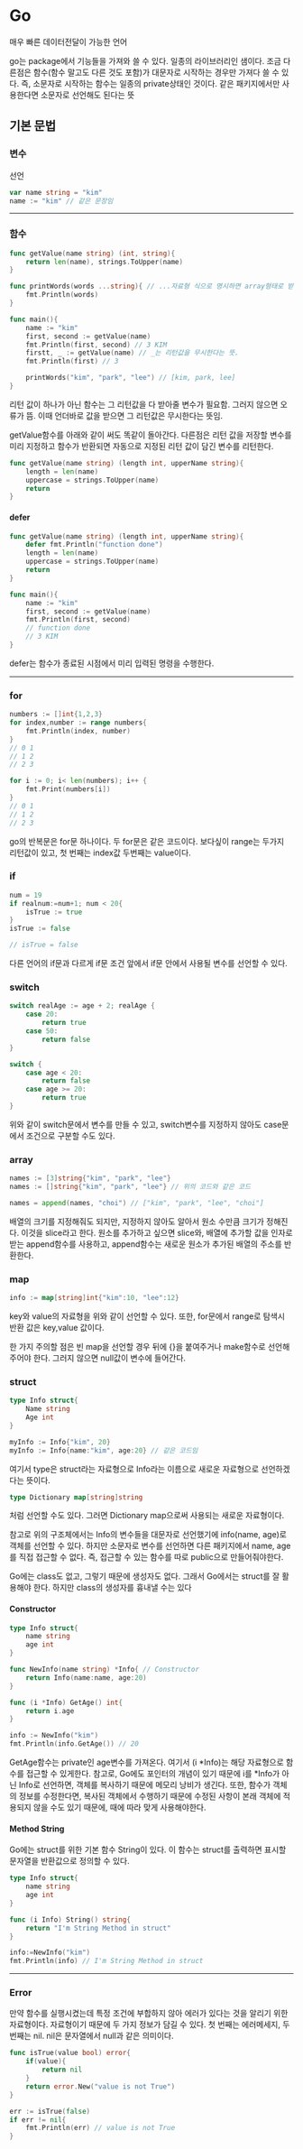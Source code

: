 # Go
매우 빠른 데이터전달이 가능한 언어

go는 package에서 기능들을 가져와 쓸 수 있다. 일종의 라이브러리인 샘이다. 조금 다른점은 함수(함수 말고도 다른 것도 포함)가 대문자로 시작하는 경우만 가져다 쓸 수 있다. 즉, 소문자로 시작하는 함수는 일종의 private상태인 것이다. 같은 패키지에서만 사용한다면 소문자로 선언해도 된다는 뜻

## 기본 문법
### 변수
선언
```go
var name string = "kim"
name := "kim" // 같은 문장임
```
***
### 함수
```go
func getValue(name string) (int, string){
    return len(name), strings.ToUpper(name)
}

func printWords(words ...string){ // ...자료형 식으로 명시하면 array형태로 받아올 수 있음
    fmt.Println(words)
}

func main(){
    name := "kim"
    first, second := getValue(name)
    fmt.Println(first, second) // 3 KIM
    firstt, _ := getValue(name) // _는 리턴값을 무시한다는 뜻.
    fmt.Println(first) // 3

    printWords("kim", "park", "lee") // [kim, park, lee]
}
```

리턴 값이 하나가 아닌 함수는 그 리턴값을 다 받아줄 변수가 필요함. 그러지 않으면 오류가 뜸. 이때 언더바로 값을 받으면 그 리턴값은 무시한다는 뜻임.

getValue함수를 아래와 같이 써도 똑같이 돌아간다. 다른점은 리턴 값을 저장할 변수를 미리 지정하고 함수가 반환되면 자동으로 지정된 리턴 값이 담긴 변수를 리턴한다.
```go
func getValue(name string) (length int, upperName string){
    length = len(name)
    uppercase = strings.ToUpper(name)
    return
}
```
#### defer
```go
func getValue(name string) (length int, upperName string){
    defer fmt.Println("function done")
    length = len(name)
    uppercase = strings.ToUpper(name)
    return
}

func main(){
    name := "kim"
    first, second := getValue(name)
    fmt.Println(first, second)
    // function done
    // 3 KIM
}
```
defer는 함수가 종료된 시점에서 미리 입력된 명령을 수행한다.

***

### for
```go
numbers := []int{1,2,3}
for index,number := range numbers{
    fmt.Println(index, number)
}
// 0 1
// 1 2
// 2 3

for i := 0; i< len(numbers); i++ {
    fmt.Print(numbers[i])
}
// 0 1
// 1 2
// 2 3
```
go의 반복문은 for문 하나이다.
두 for문은 같은 코드이다. 보다싶이 range는 두가지 리턴값이 있고, 첫 번째는 index값 두번째는 value이다.
### if
```go
num = 19
if realnum:=num+1; num < 20{
    isTrue := true
}
isTrue := false

// isTrue = false
```
다른 언어의 if문과 다르게 if문 조건 앞에서 if문 안에서 사용될 변수를 선언할 수 있다.
### switch
```go
switch realAge := age + 2; realAge {
    case 20:
        return true
    case 50:
        return false
}

switch {
    case age < 20:
        return false
    case age >= 20:
        return true
}
```
위와 같이 switch문에서 변수를 만들 수 있고, switch변수를 지정하지 않아도 case문에서 조건으로 구분할 수도 있다.
### array
```go
names := [3]string{"kim", "park", "lee"}
names := []string{"kim", "park", "lee"} // 위의 코드와 같은 코드

names = append(names, "choi") // ["kim", "park", "lee", "choi"]
```
배열의 크기를 지정해줘도 되지만, 지정하지 않아도 알아서 원소 수만큼 크기가 정해진다. 이것을 slice라고 한다.
원소를 추가하고 싶으면 slice와, 배열에 추가할 값을 인자로 받는 append함수를 사용하고, append함수는 새로운 원소가 추가된 배열의 주소를 반환한다.
### map
```go
info := map[string]int{"kim":10, "lee":12}
```
key와 value의 자료형을 위와 같이 선언할 수 있다. 또한, for문에서 range로 탐색시 반환 값은 key,value 값이다.

한 가지 주의할 점은 빈 map을 선언할 경우 뒤에 {}을 붙여주거나 make함수로 선언해주어야 한다. 그러지 않으면 null값이 변수에 들어간다.

### struct
```go
type Info struct{
    Name string
    Age int
}

myInfo := Info{"kim", 20}
myInfo := Info{name:"kim", age:20} // 같은 코드임
```
여기서 type은 struct라는 자료형으로 Info라는 이름으로 새로운 자료형으로 선언하겠다는 뜻이다.
```go
type Dictionary map[string]string
```
처럼 선언할 수도 있다. 그러면 Dictionary map으로써 사용되는 새로운 자료형이다.

참고로 위의 구조체에서는 Info의 변수들을 대문자로 선언했기에 info(name, age)로 객체를 선언할 수 있다.
하지만 소문자로 변수를 선언하면 다른 패키지에서 name, age를 직접 접근할 수 없다.
즉, 접근할 수 있는 함수를 따로 public으로 만들어줘야한다.

Go에는 class도 없고, 그렇기 때문에 생성자도 없다. 그래서 Go에서는 struct를 잘 활용해야 한다.
하지만 class의 생성자를 흉내낼 수는 있다

#### Constructor
```go
type Info struct{
    name string
    age int
}

func NewInfo(name string) *Info{ // Constructor
    return Info(name:name, age:20)
}

func (i *Info) GetAge() int{
    return i.age
}

info := NewInfo("kim")
fmt.Println(info.GetAge()) // 20
```
GetAge함수는 private인 age변수를 가져온다. 여기서 (i *Info)는 해당 자료형으로 함수를 접근할 수 있게한다.
참고로, Go에도 포인터의 개념이 있기 때문에 i를 *Info가 아닌 Info로 선언하면, 객체를 복사하기 때문에 메모리 낭비가 생긴다.
또한, 함수가 객체의 정보를 수정한다면, 복사된 객체에서 수행하기 때문에 수정된 사항이 본래 객체에 적용되지 않을 수도 있기 때문에, 때에 따라 맞게 사용해야한다.

#### Method String
Go에는 struct를 위한 기본 함수 String이 있다. 이 함수는 struct를 출력하면 표시할 문자열을 반환값으로 정의할 수 있다.
```go
type Info struct{
    name string
    age int
}

func (i Info) String() string{
    return "I'm String Method in struct"
}

info:=NewInfo("kim")
fmt.Println(info) // I'm String Method in struct
```

***
### Error
만약 함수를 실행시켰는데 특정 조건에 부합하지 않아 에러가 있다는 것을 알리기 위한 자료형이다.
자료형이기 때문에 두 가지 정보가 담길 수 있다. 첫 번째는 에러메세지, 두 번째는 nil. nil은 문자열에서 null과 같은 의미이다.
```go
func isTrue(value bool) error{
    if(value){
        return nil
    }
    return error.New("value is not True")
}

err := isTrue(false)
if err != nil{
    fmt.Println(err) // value is not True
}
```